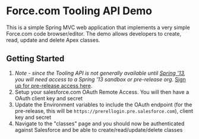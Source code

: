 # Force.com Tooling API Demo

This is a simple Spring MVC web application that implements a very simple Force.com code browser/editor. The demo allows developers to create, read, update and delete Apex classes.

## Getting Started

1. _Note - since the Tooling API is not generally available until [Spring '13](http://developer.force.com/releases/release/Spring13), you will need access to a Spring '13 sandbox or pre-release org_. [Sign up for pre-release access here](https://www.salesforce.com/form/signup/prerelease-spring13.jsp).
2. Setup your salesforce.com OAuth Remote Access. You will then have a OAuth client key and secret
3. Update the Environment variables to include the OAuth endpoint (for the pre-release, this will be `https://prerellogin.pre.salesforce.com`), client key and secret
4. Navigate to the "classes" page and you should now be authenticated against Salesforce and be able to create/read/update/delete classes
